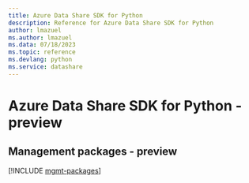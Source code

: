 ```yaml
---
title: Azure Data Share SDK for Python
description: Reference for Azure Data Share SDK for Python
author: lmazuel
ms.author: lmazuel
ms.data: 07/18/2023
ms.topic: reference
ms.devlang: python
ms.service: datashare
---
```

# Azure Data Share SDK for Python - preview

## Management packages - preview
[!INCLUDE [mgmt-packages](data-share-mgmt-index.md)]